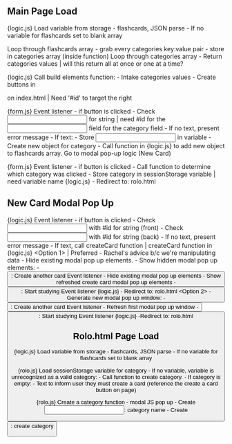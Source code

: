 ## Main Page Load

{logic.js}
Load variable from storage - flashcards, JSON parse
    - If no variable for flashcards set to blank array


Loop through flashcards array
    - grab every categories key:value pair
    - store in categories array (inside function)
Loop through categories array
    - Return categories values | will this return all at once or one at a time?

{logic.js}
Call build elements function:
    - Intake categories values
    - Create buttons in <div> on index.html | Need '#id' to target the right <div>

{form.js}
Event listener - if <create category> button is clicked
    - Check <input> for string | need #id for the <input> field for the category field
        - If no text, present error message
        - If text:
            - Store <input> in variable
            - Create new object for category
            - Call function in {logic.js} to add new object to flashcards array.
             Go to modal pop-up logic (New Card)

{form.js}
Event listener - if <category> button is clicked
    - Call function to determine which category was clicked
        - Store category in sessionStorage variable | need variable name
    {logic.js}
    - Redirect to: rolo.html


## New Card Modal Pop Up

{logic.js}
Event listener - if <create card> button is clicked
    - Check <input> with #id for string (front)
    - Check <input> with #id for string (back)
        - If no text, present error message
        - If text, call createCard function | createCard function in {logic.js}
    <Option 1> | Preferred - Rachel's advice b/c we're manipulating data
        - Hide existing modal pop up elements.
        - Show hidden modal pop up elements:
            - <button>: Create another card
                Event listener
                    - Hide existing modal pop up elements
                    - Show refreshed create card modal pop up elements
            - <button>: Start studying
                Event listener
                    {logic.js}
                    - Redirect to: rolo.html
    <Option 2>
        - Generate new modal pop up window:
            - <button>: Create another card
                Event listener
                    - Refresh first modal pop up window
            - <button>: Start studying
                Event listener
                    {logic.js}
                    -Redirect to: rolo.html

## Rolo.html Page Load

{logic.js}
Load variable from storage - flashcards, JSON parse
    - If no variable for flashcards set to blank array

{rolo.js}
Load sessionStorage variable for category
    - If no variable, variable is unrecognized as a valid category:
        - Call function to create category.
    - If category is empty:
        - Text to inform user they must create a card (reference the create a card button on page)

{rolo.js}
Create a category function - modal JS pop up
    - Create <input>: category name
    - Create <button>: create category
    
